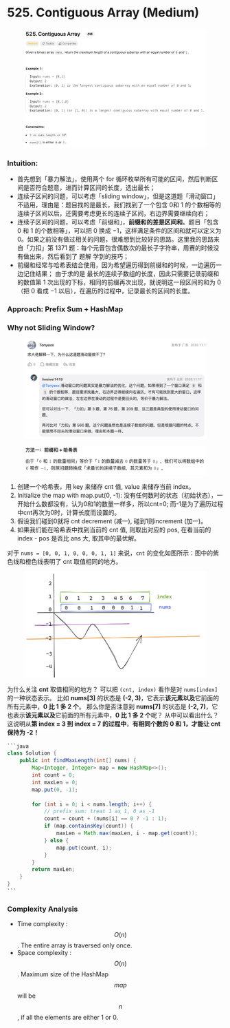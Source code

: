 # 525. Contiguous Array (Medium)

<figure><img src="../../../../.gitbook/assets/image (10) (1).png" alt=""><figcaption></figcaption></figure>

### Intuition:

* 首先想到「暴力解法」，使用两个 for 循环枚举所有可能的区间，然后判断区间是否符合题意，进而计算区间的长度，选出最长；&#x20;
* 连续子区间的问题，可以考虑「sliding window」，但是这道题「滑动窗口」不适用，理由是：题目找的是最长，我们找到了一个包含 0和 1 的个数相等的连续子区间以后，还需要考虑更长的连续子区间，右边界需要继续向右；&#x20;
* 连续子区间的问题，可以考虑「前缀和」，**前缀和的差是区间和**。题目「包含 0 和 1 的个数相等」，可以把 0 换成 −1，这样满足条件的区间和就可以定义为 0。如果之前没有做过相关的问题，很难想到比较好的思路。这里我的思路来自「力扣」第 1371 题：每个元音包含偶数次的最长子字符串，周赛的时候没有做出来，然后看到了 题解 学到的技巧；&#x20;
* 前缀和经常与哈希表结合使用，因为希望遍历得到前缀和的时候，一边遍历一边记住结果； 由于求的是 最长的连续子数组的长度，因此只需要记录前缀和的数值第 1 次出现的下标，相同的前缀再次出现，就说明这一段区间的和为 0（把 0 看成 −1 以后），在遍历的过程中，记录最长的区间的长度。

### Approach: Prefix Sum + HashMap

### Why not Sliding Window?

<figure><img src="../../../../.gitbook/assets/image (7) (1).png" alt=""><figcaption></figcaption></figure>

<figure><img src="../../../../.gitbook/assets/image (58) (1).png" alt=""><figcaption></figcaption></figure>

1. 创建一个哈希表，用 key 来储存 cnt 值, value 来储存当前 index。&#x20;
2. Initialize the map with map.put(0, -1): 没有任何数时的状态（初始状态），一开始什么数都没有，认为0和1的数量一样多，所以cnt=0; 而-1是为了遍历过程中cnt再次为0时，计算长度而设置的。
3. 假设我们碰到0就将 cnt decrement (减一), 碰到1则increment (加一)。&#x20;
4. 如果我们能在哈希表中找到当前的 cnt 值, 则取出对应的 pos, 在看当前的 index - pos 是否比 ans 大, 取其中的最优解。

对于 `nums = [0, 0, 1, 0, 0, 0, 1, 1]` 来说，`cnt` 的变化如图所示：图中的紫色线和橙色线表明了 cnt 取值相同的地方。

<figure><img src="../../../../.gitbook/assets/image (11) (1).png" alt=""><figcaption></figcaption></figure>

为什么关注 **cnt** 取值相同的地方？ 可以把 `(cnt, index)` 看作是对 `nums[index]` 的一种状态表示。 比如 **nums\[3]** 的状态是 **(-2, 3)**，它表示**该元素以及**它前面的所有元素中，**0 比 1 多 2 个**。 那么你是否注意到 **nums\[7]** 的状态是 **(-2, 7)**，它也表示**该元素以及**它前面的所有元素中，**0 比 1 多 2 个**呢？ 从中可以看出什么？ 这说明从**第 index = 3 到 index = 7 的过程中**，**有相同个数的 0 和 1，才能让 cnt 保持为 -2！**

````java
```java
class Solution {
    public int findMaxLength(int[] nums) {
        Map<Integer, Integer> map = new HashMap<>();
        int count = 0;
        int maxLen = 0;
        map.put(0, -1);
        
        for (int i = 0; i < nums.length; i++) {
            // prefix sum: treat 1 as 1, 0 as -1
            count = count + (nums[i] == 0 ? -1 : 1);
            if (map.containsKey(count)) {
                maxLen = Math.max(maxLen, i - map.get(count));
            } else {
                map.put(count, i);
            }
        }
        return maxLen;
    }
}
```
````

### Complexity Analysis

* Time complexity : $$O(n)$$. The entire array is traversed only once.
* Space complexity : $$O(n)$$. Maximum size of the HashMap $$map$$ will be $$n$$, if all the elements are either 1 or 0.
